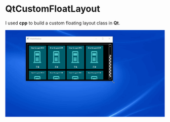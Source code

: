 # QtCustomFloatLayout

I used **cpp** to build a custom floating layout class in **Qt**. 

![FloatLayout][floatLayout]

[floatLayout]: markdownResource/floatLayout.gif